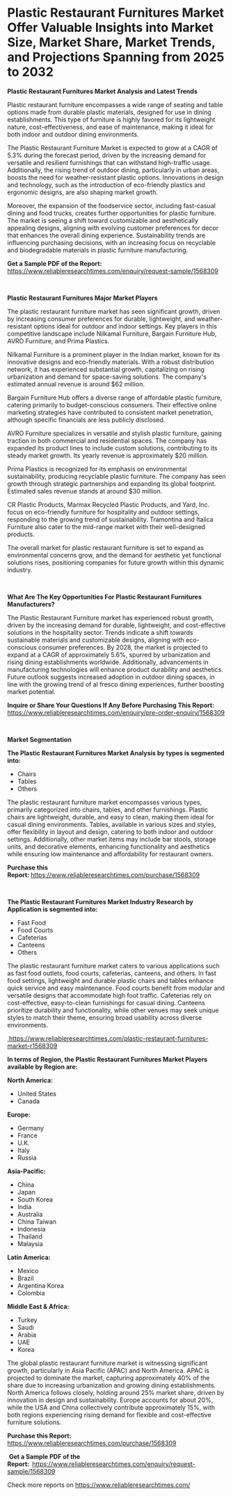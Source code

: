<p><h1>Plastic Restaurant Furnitures Market Offer Valuable Insights into Market Size, Market Share, Market Trends, and Projections Spanning from 2025 to 2032</h1></p><p><strong>Plastic Restaurant Furnitures Market Analysis and Latest Trends</strong></p>
<p><p>Plastic restaurant furniture encompasses a wide range of seating and table options made from durable plastic materials, designed for use in dining establishments. This type of furniture is highly favored for its lightweight nature, cost-effectiveness, and ease of maintenance, making it ideal for both indoor and outdoor dining environments.</p><p>The Plastic Restaurant Furniture Market is expected to grow at a CAGR of 5.3% during the forecast period, driven by the increasing demand for versatile and resilient furnishings that can withstand high-traffic usage. Additionally, the rising trend of outdoor dining, particularly in urban areas, boosts the need for weather-resistant plastic options. Innovations in design and technology, such as the introduction of eco-friendly plastics and ergonomic designs, are also shaping market growth. </p><p>Moreover, the expansion of the foodservice sector, including fast-casual dining and food trucks, creates further opportunities for plastic furniture. The market is seeing a shift toward customizable and aesthetically appealing designs, aligning with evolving customer preferences for decor that enhances the overall dining experience. Sustainability trends are influencing purchasing decisions, with an increasing focus on recyclable and biodegradable materials in plastic furniture manufacturing.</p></p>
<p><strong>Get a Sample PDF of the Report:&nbsp;</strong> <a href="https://www.reliableresearchtimes.com/enquiry/request-sample/1568309?utm_campaign=3320&utm_medium=2&utm_source=Github&utm_content=ia&utm_term=25032025&utm_id=plastic-restaurant-furnitures">https://www.reliableresearchtimes.com/enquiry/request-sample/1568309</a></p>
<p>&nbsp;</p>
<p><strong>Plastic Restaurant Furnitures Major Market Players</strong></p>
<p><p>The plastic restaurant furniture market has seen significant growth, driven by increasing consumer preferences for durable, lightweight, and weather-resistant options ideal for outdoor and indoor settings. Key players in this competitive landscape include Nilkamal Furniture, Bargain Furniture Hub, AVRO Furniture, and Prima Plastics.</p><p>Nilkamal Furniture is a prominent player in the Indian market, known for its innovative designs and eco-friendly materials. With a robust distribution network, it has experienced substantial growth, capitalizing on rising urbanization and demand for space-saving solutions. The company's estimated annual revenue is around $62 million.</p><p>Bargain Furniture Hub offers a diverse range of affordable plastic furniture, catering primarily to budget-conscious consumers. Their effective online marketing strategies have contributed to consistent market penetration, although specific financials are less publicly disclosed.</p><p>AVRO Furniture specializes in versatile and stylish plastic furniture, gaining traction in both commercial and residential spaces. The company has expanded its product lines to include custom solutions, contributing to its steady market growth. Its yearly revenue is approximately $20 million.</p><p>Prima Plastics is recognized for its emphasis on environmental sustainability, producing recyclable plastic furniture. The company has seen growth through strategic partnerships and expanding its global footprint. Estimated sales revenue stands at around $30 million.</p><p>CR Plastic Products, Marmax Recycled Plastic Products, and Yard, Inc. focus on eco-friendly furniture for hospitality and outdoor settings, responding to the growing trend of sustainability. Tramontina and Italica Furniture also cater to the mid-range market with their well-designed products.</p><p>The overall market for plastic restaurant furniture is set to expand as environmental concerns grow, and the demand for aesthetic yet functional solutions rises, positioning companies for future growth within this dynamic industry.</p></p>
<p>&nbsp;</p>
<p><strong>What Are The Key Opportunities For Plastic Restaurant Furnitures Manufacturers?</strong></p>
<p><p>The Plastic Restaurant Furniture market has experienced robust growth, driven by the increasing demand for durable, lightweight, and cost-effective solutions in the hospitality sector. Trends indicate a shift towards sustainable materials and customizable designs, aligning with eco-conscious consumer preferences. By 2028, the market is projected to expand at a CAGR of approximately 5.6%, spurred by urbanization and rising dining establishments worldwide. Additionally, advancements in manufacturing technologies will enhance product durability and aesthetics. Future outlook suggests increased adoption in outdoor dining spaces, in line with the growing trend of al fresco dining experiences, further boosting market potential.</p></p>
<p><strong>Inquire or Share Your Questions If Any Before Purchasing This Report:</strong> <a href="https://www.reliableresearchtimes.com/enquiry/pre-order-enquiry/1568309?utm_campaign=3320&utm_medium=2&utm_source=Github&utm_content=ia&utm_term=25032025&utm_id=plastic-restaurant-furnitures">https://www.reliableresearchtimes.com/enquiry/pre-order-enquiry/1568309</a></p>
<p>&nbsp;</p>
<p><strong>Market Segmentation</strong></p>
<p><strong>The Plastic Restaurant Furnitures Market Analysis by types is segmented into:</strong></p>
<p><ul><li>Chairs</li><li>Tables</li><li>Others</li></ul></p>
<p><p>The plastic restaurant furniture market encompasses various types, primarily categorized into chairs, tables, and other furnishings. Plastic chairs are lightweight, durable, and easy to clean, making them ideal for casual dining environments. Tables, available in various sizes and styles, offer flexibility in layout and design, catering to both indoor and outdoor settings. Additionally, other market items may include bar stools, storage units, and decorative elements, enhancing functionality and aesthetics while ensuring low maintenance and affordability for restaurant owners.</p></p>
<p><strong>Purchase this Report:&nbsp;</strong><a href="https://www.reliableresearchtimes.com/purchase/1568309?utm_campaign=3320&utm_medium=2&utm_source=Github&utm_content=ia&utm_term=25032025&utm_id=plastic-restaurant-furnitures">https://www.reliableresearchtimes.com/purchase/1568309</a></p>
<p>&nbsp;</p>
<p><strong>The Plastic Restaurant Furnitures Market Industry Research by Application is segmented into:</strong></p>
<p><ul><li>Fast Food</li><li>Food Courts</li><li>Cafeterias</li><li>Canteens</li><li>Others</li></ul></p>
<p><p>The plastic restaurant furniture market caters to various applications such as fast food outlets, food courts, cafeterias, canteens, and others. In fast food settings, lightweight and durable plastic chairs and tables enhance quick service and easy maintenance. Food courts benefit from modular and versatile designs that accommodate high foot traffic. Cafeterias rely on cost-effective, easy-to-clean furnishings for casual dining. Canteens prioritize durability and functionality, while other venues may seek unique styles to match their theme, ensuring broad usability across diverse environments.</p></p>
<p><a href="https://www.reliableresearchtimes.com/plastic-restaurant-furnitures-market-r1568309?utm_campaign=3320&utm_medium=2&utm_source=Github&utm_content=ia&utm_term=25032025&utm_id=plastic-restaurant-furnitures">&nbsp;https://www.reliableresearchtimes.com/plastic-restaurant-furnitures-market-r1568309</a></p>
<p><strong>In terms of Region, the Plastic Restaurant Furnitures Market Players available by Region are:</strong></p>
<p>
    <p> <strong> North America: </strong>
        <ul>
            <li>United States</li>
            <li>Canada</li>
        </ul>
        </p> 
    <p> <strong> Europe: </strong>
        <ul>
            <li>Germany</li>
            <li>France</li>
            <li>U.K.</li>
            <li>Italy</li>
            <li>Russia</li>
        </ul>
        </p> 
    <p> <strong> Asia-Pacific: </strong>
        <ul>
            <li>China</li>
            <li>Japan</li>
            <li>South Korea</li>
            <li>India</li>
            <li>Australia</li>
            <li>China Taiwan</li>
            <li>Indonesia</li>
            <li>Thailand</li>
            <li>Malaysia</li>
        </ul>
        </p> 
    <p> <strong> Latin America: </strong>
        <ul>
            <li>Mexico</li>
            <li>Brazil</li>
            <li>Argentina Korea</li>
            <li>Colombia</li>
        </ul>
        </p> 
    <p> <strong> Middle East & Africa: </strong>
        <ul>
            <li>Turkey</li>
            <li>Saudi</li>
            <li>Arabia</li>
            <li>UAE</li>
            <li>Korea</li>
        </ul>
    </p>
    </p>
<p><p>The global plastic restaurant furniture market is witnessing significant growth, particularly in Asia Pacific (APAC) and North America. APAC is projected to dominate the market, capturing approximately 40% of the share due to increasing urbanization and growing dining establishments. North America follows closely, holding around 25% market share, driven by innovation in design and sustainability. Europe accounts for about 20%, while the USA and China collectively contribute approximately 15%, with both regions experiencing rising demand for flexible and cost-effective furniture solutions.</p></p>
<p><strong>Purchase this Report: </strong><a href="https://www.reliableresearchtimes.com/purchase/1568309?utm_campaign=3320&utm_medium=2&utm_source=Github&utm_content=ia&utm_term=25032025&utm_id=plastic-restaurant-furnitures">https://www.reliableresearchtimes.com/purchase/1568309</a></p>
<p>&nbsp;<strong>Get a Sample PDF of the Report:&nbsp;&nbsp;</strong><a href="https://www.reliableresearchtimes.com/enquiry/request-sample/1568309?utm_campaign=3320&utm_medium=2&utm_source=Github&utm_content=ia&utm_term=25032025&utm_id=plastic-restaurant-furnitures">https://www.reliableresearchtimes.com/enquiry/request-sample/1568309</a></p>
<p><strong></strong></p>
<p>Check more reports on <a href="https://www.reliableresearchtimes.com/?utm_campaign=3320&utm_medium=2&utm_source=Github&utm_content=ia&utm_term=25032025&utm_id=plastic-restaurant-furnitures">https://www.reliableresearchtimes.com/</a></p>